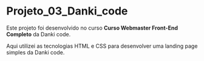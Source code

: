 # Projeto_03_Danki_code

Este projeto foi desenvolvido no curso **Curso Webmaster Front-End Completo** da Danki code.

Aqui utilizei as tecnologias HTML e CSS para desenvolver uma landing page simples da Danki code. 
